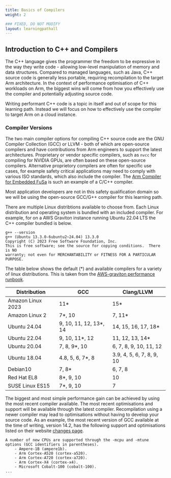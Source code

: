 ```yaml
---
title: Basics of Compilers 
weight: 2

### FIXED, DO NOT MODIFY
layout: learningpathall
---
```


## Introduction to C++ and Compilers

The C++ language gives the programmer the freedom to be expressive in the way they write code - allowing low-level manipulation of memory and data structures. Compared to managed languages, such as Java, C++ source code is generally less portable, requiring recompilation to the target Arm architecture. In the context of performance optimisation of C++ workloads on Arm, the biggest wins will come from how you effectively use the compiler and potentially adjusting source code. 

Writing performant C++ code is a topic in itself and out of scope for this learning path. Instead we will focus on how to effectively use the compiler to target Arm on a cloud instance. 

### Compiler Versions

The two main compiler options for compiling C++ source code are the GNU Compiler Collection (GCC) or LLVM - both of which are open-source compilers and have contributions from Arm engineers to support the latest architectures. Proprietary or vendor specific compilers, such as `nvcc` for compiling for NVIDIA GPUs, are often based on these open-source compilers. Alternative proprietory compilers are often for specific use cases, for example safety critical applications may need to comply with various ISO standards, which also include the compiler. The [Arm Compiler for Embedded FuSa](https://developer.arm.com/Tools%20and%20Software/Arm%20Compiler%20for%20Embedded%20FuSa) is such an example of a C/C++ compiler. 

Most application developers are not in this safety qualification domain so we will be using the open-source GCC/G++ compiler for this learning path. 

There are multiple Linux distribtions available to choose from. Each Linux distribution and operating system is bundled with an included compiler. For example, for on a AWS Graviton instance running Ubuntu 22.04 LTS the C++ compiler bundled is below. 

``` output
g++ --version
g++ (Ubuntu 13.3.0-6ubuntu2~24.04) 13.3.0
Copyright (C) 2023 Free Software Foundation, Inc.
This is free software; see the source for copying conditions.  There is NO
warranty; not even for MERCHANTABILITY or FITNESS FOR A PARTICULAR PURPOSE.

```

The table below shows the default (*) and available compilers for a variety of linux distributions. This is taken from the [AWS-graviton performance runbook](https://github.com/aws/aws-graviton-getting-started/blob/main/c-c%2B%2B.md).

Distribution    | GCC                  | Clang/LLVM
----------------|----------------------|-------------
Amazon Linux 2023  | 11*               | 15*
Amazon Linux 2  | 7*, 10               | 7, 11*
Ubuntu 24.04    | 9, 10, 11, 12, 13*, 14 | 14, 15, 16, 17, 18*
Ubuntu 22.04    | 9, 10, 11*, 12       | 11, 12, 13, 14*
Ubuntu 20.04    | 7, 8, 9*, 10         | 6, 7, 8, 9, 10, 11, 12
Ubuntu 18.04    | 4.8, 5, 6, 7*, 8     | 3.9, 4, 5, 6, 7, 8, 9, 10
Debian10        | 7, 8*                | 6, 7, 8
Red Hat EL8     | 8*, 9, 10            | 10
SUSE Linux ES15 | 7*, 9, 10            | 7


The biggest and most simple performance gain can be achieved by using the most recent compiler available. The most recent optimisations and support will be available through the latest compiler. Recompilation using a newer compiler may lead to optimisations without having to develop your source code. As an example, the most recent version of GCC available at the time of writing, version 14.2, has the following support and optimisations listed on their website [changes page](https://gcc.gnu.org/gcc-14/changes.html). 

```output
A number of new CPUs are supported through the -mcpu and -mtune options (GCC identifiers in parentheses).
    - Ampere-1B (ampere1b).
    - Arm Cortex-A520 (cortex-a520).
    - Arm Cortex-A720 (cortex-a720).
    - Arm Cortex-X4 (cortex-x4).
    - Microsoft Cobalt-100 (cobalt-100).
...
```